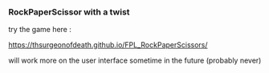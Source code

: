 ### RockPaperScissor with a twist

try the game here :

https://thsurgeonofdeath.github.io/FPL_RockPaperScissors/

will work more on the user interface sometime in the future (probably never)
